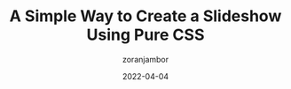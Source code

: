 ---
author: zoranjambor
date: 2022-04-04
permalink: false
publisher: cssweekly
tags:
  - videos
  - css
  - scrolling
target_url: https://www.youtube.com/watch?v=0AJyCm2-VZM
title: A Simple Way to Create a Slideshow Using Pure CSS
---